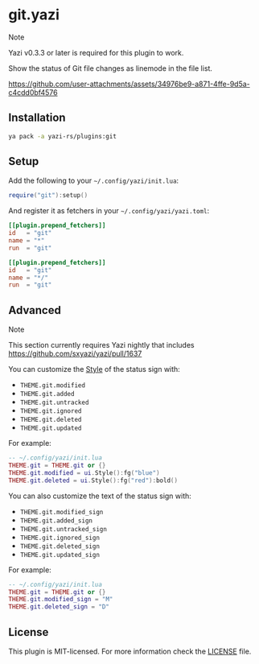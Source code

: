 # git.yazi

> [!NOTE]
> Yazi v0.3.3 or later is required for this plugin to work.

Show the status of Git file changes as linemode in the file list.

https://github.com/user-attachments/assets/34976be9-a871-4ffe-9d5a-c4cdd0bf4576

## Installation

```sh
ya pack -a yazi-rs/plugins:git
```

## Setup

Add the following to your `~/.config/yazi/init.lua`:

```lua
require("git"):setup()
```

And register it as fetchers in your `~/.config/yazi/yazi.toml`:

```toml
[[plugin.prepend_fetchers]]
id   = "git"
name = "*"
run  = "git"

[[plugin.prepend_fetchers]]
id   = "git"
name = "*/"
run  = "git"
```

## Advanced

> [!NOTE]
> This section currently requires Yazi nightly that includes https://github.com/sxyazi/yazi/pull/1637

You can customize the [Style](https://yazi-rs.github.io/docs/plugins/layout#style) of the status sign with:

- `THEME.git.modified`
- `THEME.git.added`
- `THEME.git.untracked`
- `THEME.git.ignored`
- `THEME.git.deleted`
- `THEME.git.updated`

For example:

```lua
-- ~/.config/yazi/init.lua
THEME.git = THEME.git or {}
THEME.git.modified = ui.Style():fg("blue")
THEME.git.deleted = ui.Style():fg("red"):bold()
```

You can also customize the text of the status sign with:

- `THEME.git.modified_sign`
- `THEME.git.added_sign`
- `THEME.git.untracked_sign`
- `THEME.git.ignored_sign`
- `THEME.git.deleted_sign`
- `THEME.git.updated_sign`

For example:

```lua
-- ~/.config/yazi/init.lua
THEME.git = THEME.git or {}
THEME.git.modified_sign = "M"
THEME.git.deleted_sign = "D"
```

## License

This plugin is MIT-licensed. For more information check the [LICENSE](LICENSE) file.
